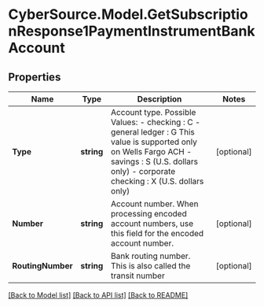 # CyberSource.Model.GetSubscriptionResponse1PaymentInstrumentBankAccount
## Properties

Name | Type | Description | Notes
------------ | ------------- | ------------- | -------------
**Type** | **string** | Account type.  Possible Values:  - checking : C  - general ledger : G This value is supported only on Wells Fargo ACH  - savings : S (U.S. dollars only)  - corporate checking : X (U.S. dollars only)  | [optional] 
**Number** | **string** | Account number.  When processing encoded account numbers, use this field for the encoded account number.  | [optional] 
**RoutingNumber** | **string** | Bank routing number. This is also called the transit number  | [optional] 

[[Back to Model list]](../README.md#documentation-for-models) [[Back to API list]](../README.md#documentation-for-api-endpoints) [[Back to README]](../README.md)


